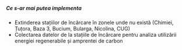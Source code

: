 ##### Ce s-ar mai putea implementa

* Extinderea stațiilor de încărcare în zonele unde nu există (Chimiei, Țuțora, Baza 3, Bucium, Bularga, Nicolina, CUG)
* Colectarea datelor de la stațiile de încărcare pentru analiza utilizării energiei regenerabile și amprentei de carbon